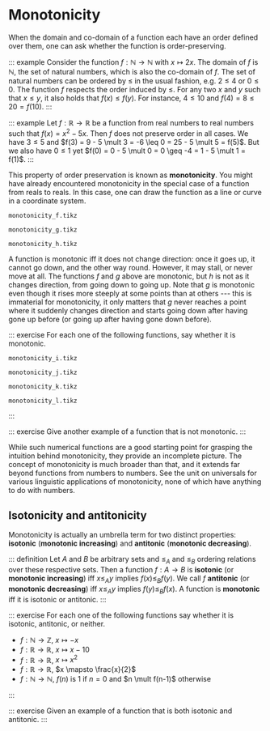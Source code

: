 # Monotonicity

When the domain and co-domain of a function each have an order defined over them, one can ask whether the function is order-preserving.

::: example
Consider the function $f: \mathbb{N} \rightarrow \mathbb{N}$ with $x \mapsto 2x$.
The domain of $f$ is $\mathbb{N}$, the set of natural numbers, which is also the co-domain of $f$.
The set of natural numbers can be ordered by $\leq$ in the usual fashion, e.g. $2 \leq 4$ or $0 \leq 0$.
The function $f$ respects the order induced by $\leq$.
For any two $x$ and $y$ such that $x \leq y$, it also holds that $f(x) \leq f(y)$.
For instance, $4 \leq 10$ and $f(4) = 8 \leq 20 = f(10)$.
:::

::: example
Let $f: \mathbb{R} \rightarrow \mathbb{R}$ be a function from real numbers to real numbers such that $f(x) = x^2 - 5x$.
Then $f$ does not preserve order in all cases.
We have $3 \leq 5$ and $f(3) = 9 - 5 \mult 3 = -6 \leq 0 = 25 - 5 \mult 5 = f(5)$.
But we also have $0 \leq 1$ yet $f(0) = 0 - 5 \mult 0 = 0 \geq -4 = 1 - 5 \mult 1 = f(1)$.
:::

This property of order preservation is known as **monotonicity**.
You might have already encountered monotonicity in the special case of a function from reals to reals.
In this case, one can draw the function as a line or curve in a coordinate system.

<!-- ```python -->
<!-- import numpy as np -->
<!-- import matplotlib.pyplot as plt -->
<!--  -->
<!-- f = lambda x: 2*x -->
<!-- g = lambda x: x**2 -->
<!-- h = lambda x: 2*x - 2**(x - 5) + 2**10 -->
<!-- i = lambda x: x/2 - 2**x -->
<!--  -->
<!-- for func in [f, g, h, i]: -->
<!--     values = np.linspace(-10, 10) -->
<!--     plt.plot(values, func(values)) -->
<!--     plt.show() -->
<!-- ``` -->

<!-- ```python -->
<!-- import numpy as np -->
<!-- import matplotlib.pyplot as plt -->
<!-- import ipywidgets -->
<!-- from ipywidgets import Button, Layout -->
<!--  -->
<!-- from IPython.display import display -->
<!--  -->
<!-- f = lambda x: 2*x -->
<!-- g = lambda x: x**2 -->
<!-- h = lambda x: 2*x - 2**(x - 5) + 2**10 -->
<!-- i = lambda x: x/2 - 2**x -->
<!--  -->
<!-- b = ipywidgets.Button(description='Show graphs', -->
<!--            layout=Layout(width='50%', height='80px')) -->
<!-- display(b) -->
<!--  -->
<!-- def on_button_clicked(b): -->
<!--     for func in [f, g, h, i]: -->
<!--         values = np.linspace(-10, 10) -->
<!--         plt.plot(values, func(values)) -->
<!--         plt.show() -->
<!--      -->
<!-- b.on_click(on_button_clicked) -->
<!-- ``` -->

~~~ {.include-tikz size=mid}
monotonicity_f.tikz
~~~
~~~ {.include-tikz size=mid}
monotonicity_g.tikz
~~~
~~~ {.include-tikz size=mid}
monotonicity_h.tikz
~~~

A function is monotonic iff it does not change direction: once it goes up, it cannot go down, and the other way round.
However, it may stall, or never move at all.
The functions $f$ and $g$ above are monotonic, but $h$ is not as it changes direction, from going down to going up.
Note that $g$ is monotonic even though it rises more steeply at some points than at others --- this is immaterial for monotonicity, it only matters that $g$ never reaches a point where it suddenly changes direction and starts going down after having gone up before (or going up after having gone down before).

::: exercise
For each one of the following functions, say whether it is monotonic.

~~~ {.include-tikz size=mid}
monotonicity_i.tikz
~~~
~~~ {.include-tikz size=mid}
monotonicity_j.tikz
~~~
~~~ {.include-tikz size=mid}
monotonicity_k.tikz
~~~
~~~ {.include-tikz size=mid}
monotonicity_l.tikz
~~~
:::

::: exercise
Give another example of a function that is not monotonic.
:::

While such numerical functions are a good starting point for grasping the intuition behind monotonicity, they provide an incomplete picture.
The concept of monotonicity is much broader than that, and it extends far beyond functions from numbers to numbers.
See the unit on universals for various linguistic applications of monotonicity, none of which have anything to do with numbers.

## Isotonicity and antitonicity

Monotonicity is actually an umbrella term for two distinct properties: **isotonic** (**monotonic increasing**) and **antitonic** (**monotonic decreasing**).

::: definition
Let $A$ and $B$ be arbitrary sets and $\leq_A$ and $\leq_B$ ordering relations over these respective sets.
Then a function $f: A \rightarrow B$ is **isotonic** (or **monotonic increasing**) iff $x \leq_A y$ implies $f(x) \leq_B f(y)$.
We call $f$ **antitonic** (or **monotonic decreasing**) iff $x \leq_A y$ implies $f(y) \leq_B f(x)$.
A function is **monotonic** iff it is isotonic or antitonic.
:::

::: exercise
For each one of the following functions say whether it is isotonic, antitonic, or neither.


- $f: \mathbb{N} \rightarrow \mathbb{Z}$, $x \mapsto -x$
- $f: \mathbb{R} \rightarrow \mathbb{R}$, $x \mapsto x - 10$
- $f: \mathbb{R} \rightarrow \mathbb{R}$, $x \mapsto x^2$
- $f: \mathbb{R} \rightarrow \mathbb{R}$, $x \mapsto \frac{x}{2}$
- $f: \mathbb{N} \rightarrow \mathbb{N}$, $f(n)$ is $1$ if $n = 0$ and $n \mult f(n-1)$ otherwise

:::

::: exercise
Given an example of a function that is both isotonic and antitonic.
:::
